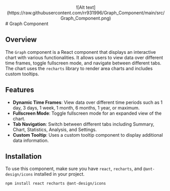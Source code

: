 <div align="center">
  <br />
      ![Alt text](https://raw.githubusercontent.com/rr931996/Graph_Component/main/src/Graph_Component.png)
  <br />
</div>
# Graph Component

## Overview

The `Graph` component is a React component that displays an interactive chart with various functionalities. It allows users to view data over different time frames, toggle fullscreen mode, and navigate between different tabs. The chart uses the `recharts` library to render area charts and includes custom tooltips.

## Features

- **Dynamic Time Frames**: View data over different time periods such as 1 day, 3 days, 1 week, 1 month, 6 months, 1 year, or maximum.
- **Fullscreen Mode**: Toggle fullscreen mode for an expanded view of the chart.
- **Tab Navigation**: Switch between different tabs including Summary, Chart, Statistics, Analysis, and Settings.
- **Custom Tooltip**: Uses a custom tooltip component to display additional data information.

## Installation

To use this component, make sure you have `react`, `recharts`, and `@ant-design/icons` installed in your project.

```bash
npm install react recharts @ant-design/icons
